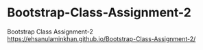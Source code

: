 # Bootstrap-Class-Assignment-2
Bootstrap Class Assignment-2
https://ehsanulaminkhan.github.io/Bootstrap-Class-Assignment-2/
